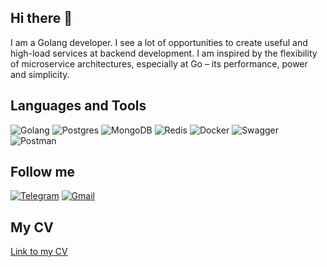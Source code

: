 ## Hi there 👋
I am a Golang developer. I see a lot of opportunities to create useful and high-load services at backend development. I am inspired by the flexibility of microservice architectures, especially at Go – its performance, power and simplicity.
## Languages and Tools
![Golang](https://img.shields.io/badge/-Golang-120909??style=flat-square&logo=Go)
![Postgres](https://img.shields.io/badge/-Postgres-120909??style=flat-square&logo=Postgresql)
![MongoDB](https://img.shields.io/badge/-MongoDB-120909??style=flat-square&logo=MongoDb)
![Redis](https://img.shields.io/badge/-Redis-120909??style=flat-square&logo=Redis)
![Docker](https://img.shields.io/badge/-Docker-120909??style=flat-square&logo=Docker)
![Swagger](https://img.shields.io/badge/-Swagger-120909??style=flat-square&logo=Swagger)
![Postman](https://img.shields.io/badge/-Postman-120909??style=flat-square&logo=Postman)

## Follow me
[![Telegram](https://img.shields.io/badge/-Telegram-120909??style=flat-square&logo=Telegram)](https://t.me/matskevich_ei)
[![Gmail](https://img.shields.io/badge/-Gmail-120909??style=flat-square&logo=Gmail)](mailto:mackevich.ei@gmail.com)

## My CV
<a href="https://drive.google.com/file/d/1TGWZMNTlqguyAqxtAcrduvJrMSP8L2p9/view?usp=sharing">Link to my CV</a>

